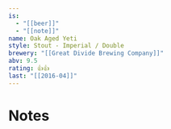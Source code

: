 ```yaml
---
is:
  - "[[beer]]"
  - "[[note]]"
name: Oak Aged Yeti
style: Stout - Imperial / Double
brewery: "[[Great Divide Brewing Company]]"
abv: 9.5
rating: 👍👍
last: "[[2016-04]]"
---
```

# Notes

